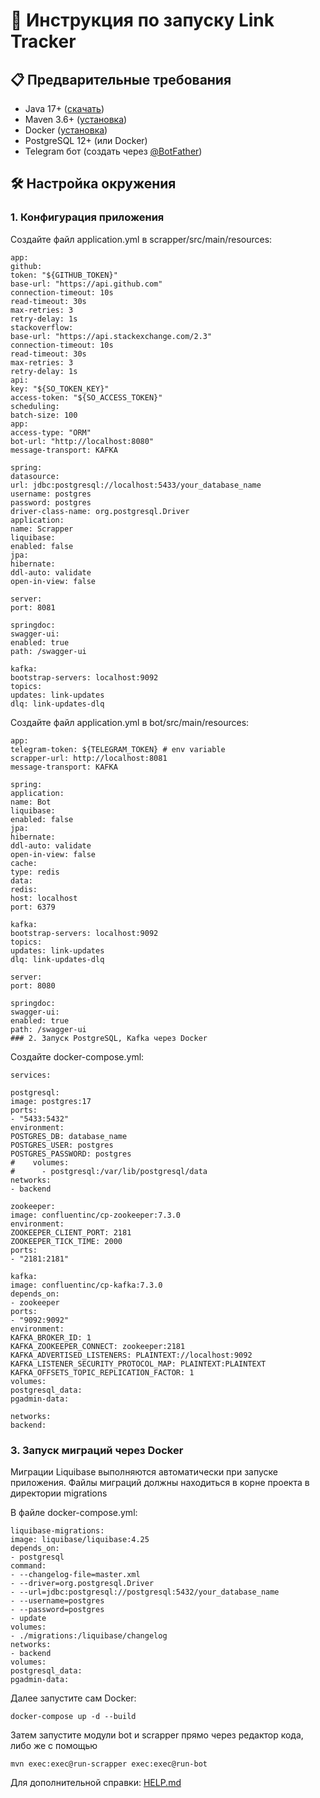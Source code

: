 # 🚀 Инструкция по запуску Link Tracker

## 📋 Предварительные требования

- Java 17+ ([скачать](https://adoptium.net/))
- Maven 3.6+ ([установка](https://maven.apache.org/install.html))
- Docker ([установка](https://docs.docker.com/engine/install/))
- PostgreSQL 12+ (или Docker)
- Telegram бот (создать через [@BotFather](https://t.me/BotFather))

## 🛠 Настройка окружения

### 1. Конфигурация приложения

Создайте файл application.yml в scrapper/src/main/resources:

```
app:
github:
token: "${GITHUB_TOKEN}"
base-url: "https://api.github.com"
connection-timeout: 10s
read-timeout: 30s
max-retries: 3
retry-delay: 1s
stackoverflow:
base-url: "https://api.stackexchange.com/2.3"
connection-timeout: 10s
read-timeout: 30s
max-retries: 3
retry-delay: 1s
api:
key: "${SO_TOKEN_KEY}"
access-token: "${SO_ACCESS_TOKEN}"
scheduling:
batch-size: 100
app:
access-type: "ORM"
bot-url: "http://localhost:8080"
message-transport: KAFKA

spring:
datasource:
url: jdbc:postgresql://localhost:5433/your_database_name
username: postgres
password: postgres
driver-class-name: org.postgresql.Driver
application:
name: Scrapper
liquibase:
enabled: false
jpa:
hibernate:
ddl-auto: validate
open-in-view: false

server:
port: 8081

springdoc:
swagger-ui:
enabled: true
path: /swagger-ui

kafka:
bootstrap-servers: localhost:9092
topics:
updates: link-updates
dlq: link-updates-dlq
```

Создайте файл application.yml в bot/src/main/resources:

```
app:
telegram-token: ${TELEGRAM_TOKEN} # env variable
scrapper-url: http://localhost:8081
message-transport: KAFKA

spring:
application:
name: Bot
liquibase:
enabled: false
jpa:
hibernate:
ddl-auto: validate
open-in-view: false
cache:
type: redis
data:
redis:
host: localhost
port: 6379

kafka:
bootstrap-servers: localhost:9092
topics:
updates: link-updates
dlq: link-updates-dlq

server:
port: 8080

springdoc:
swagger-ui:
enabled: true
path: /swagger-ui
### 2. Запуск PostgreSQL, Kafka через Docker
```

Создайте docker-compose.yml:

```
services:

postgresql:
image: postgres:17
ports:
- "5433:5432"
environment:
POSTGRES_DB: database_name
POSTGRES_USER: postgres
POSTGRES_PASSWORD: postgres
#    volumes:
#      - postgresql:/var/lib/postgresql/data
networks:
- backend

zookeeper:
image: confluentinc/cp-zookeeper:7.3.0
environment:
ZOOKEEPER_CLIENT_PORT: 2181
ZOOKEEPER_TICK_TIME: 2000
ports:
- "2181:2181"

kafka:
image: confluentinc/cp-kafka:7.3.0
depends_on:
- zookeeper
ports:
- "9092:9092"
environment:
KAFKA_BROKER_ID: 1
KAFKA_ZOOKEEPER_CONNECT: zookeeper:2181
KAFKA_ADVERTISED_LISTENERS: PLAINTEXT://localhost:9092
KAFKA_LISTENER_SECURITY_PROTOCOL_MAP: PLAINTEXT:PLAINTEXT
KAFKA_OFFSETS_TOPIC_REPLICATION_FACTOR: 1
volumes:
postgresql_data:
pgadmin-data:

networks:
backend:
```

### 3. Запуск миграций через Docker

Миграции Liquibase выполняются автоматически при запуске приложения.
Файлы миграций должны находиться в корне проекта в директории migrations

В файле docker-compose.yml:

```
liquibase-migrations:
image: liquibase/liquibase:4.25
depends_on:
- postgresql
command:
- --changelog-file=master.xml
- --driver=org.postgresql.Driver
- --url=jdbc:postgresql://postgresql:5432/your_database_name
- --username=postgres
- --password=postgres
- update
volumes:
- ./migrations:/liquibase/changelog
networks:
- backend
volumes:
postgresql_data:
pgadmin-data:
```

Далее запустите сам Docker:

```
docker-compose up -d --build
```

Затем запустите модули bot и scrapper прямо через редактор кода, либо же с помощью

```
mvn exec:exec@run-scrapper exec:exec@run-bot
```

Для дополнительной справки: [HELP.md](./HELP.md)
